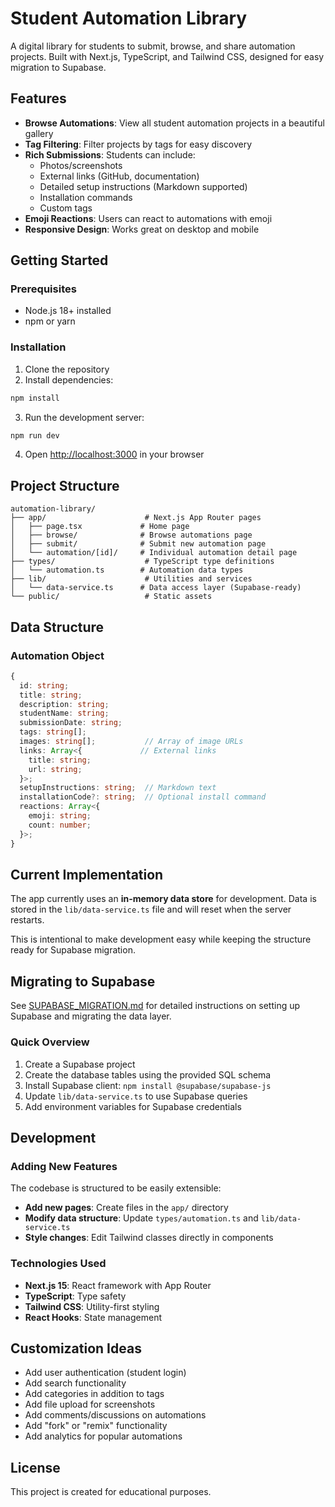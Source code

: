 # Student Automation Library

A digital library for students to submit, browse, and share automation projects. Built with Next.js, TypeScript, and Tailwind CSS, designed for easy migration to Supabase.

## Features

- **Browse Automations**: View all student automation projects in a beautiful gallery
- **Tag Filtering**: Filter projects by tags for easy discovery
- **Rich Submissions**: Students can include:
  - Photos/screenshots
  - External links (GitHub, documentation)
  - Detailed setup instructions (Markdown supported)
  - Installation commands
  - Custom tags
- **Emoji Reactions**: Users can react to automations with emoji
- **Responsive Design**: Works great on desktop and mobile

## Getting Started

### Prerequisites

- Node.js 18+ installed
- npm or yarn

### Installation

1. Clone the repository
2. Install dependencies:

```bash
npm install
```

3. Run the development server:

```bash
npm run dev
```

4. Open [http://localhost:3000](http://localhost:3000) in your browser

## Project Structure

```
automation-library/
├── app/                      # Next.js App Router pages
│   ├── page.tsx             # Home page
│   ├── browse/              # Browse automations page
│   ├── submit/              # Submit new automation page
│   └── automation/[id]/     # Individual automation detail page
├── types/                    # TypeScript type definitions
│   └── automation.ts        # Automation data types
├── lib/                      # Utilities and services
│   └── data-service.ts      # Data access layer (Supabase-ready)
└── public/                   # Static assets
```

## Data Structure

### Automation Object

```typescript
{
  id: string;
  title: string;
  description: string;
  studentName: string;
  submissionDate: string;
  tags: string[];
  images: string[];           // Array of image URLs
  links: Array<{             // External links
    title: string;
    url: string;
  }>;
  setupInstructions: string;  // Markdown text
  installationCode?: string;  // Optional install command
  reactions: Array<{
    emoji: string;
    count: number;
  }>;
}
```

## Current Implementation

The app currently uses an **in-memory data store** for development. Data is stored in the `lib/data-service.ts` file and will reset when the server restarts.

This is intentional to make development easy while keeping the structure ready for Supabase migration.

## Migrating to Supabase

See [SUPABASE_MIGRATION.md](./SUPABASE_MIGRATION.md) for detailed instructions on setting up Supabase and migrating the data layer.

### Quick Overview

1. Create a Supabase project
2. Create the database tables using the provided SQL schema
3. Install Supabase client: `npm install @supabase/supabase-js`
4. Update `lib/data-service.ts` to use Supabase queries
5. Add environment variables for Supabase credentials

## Development

### Adding New Features

The codebase is structured to be easily extensible:

- **Add new pages**: Create files in the `app/` directory
- **Modify data structure**: Update `types/automation.ts` and `lib/data-service.ts`
- **Style changes**: Edit Tailwind classes directly in components

### Technologies Used

- **Next.js 15**: React framework with App Router
- **TypeScript**: Type safety
- **Tailwind CSS**: Utility-first styling
- **React Hooks**: State management

## Customization Ideas

- Add user authentication (student login)
- Add search functionality
- Add categories in addition to tags
- Add file upload for screenshots
- Add comments/discussions on automations
- Add "fork" or "remix" functionality
- Add analytics for popular automations

## License

This project is created for educational purposes.

